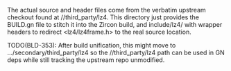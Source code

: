 The actual source and header files come from the verbatim upstream checkout
found at //third_party/lz4.  This directory just provides the BUILD.gn file
to stitch it into the Zircon build, and include/lz4/ with wrapper headers
to redirect <lz4/lz4frame.h> to the real source location.

TODO(BLD-353): After build unification, this might move to
.../secondary/third_party/lz4 so the //third_party/lz4 path can be used in
GN deps while still tracking the upstream repo unmodified.
